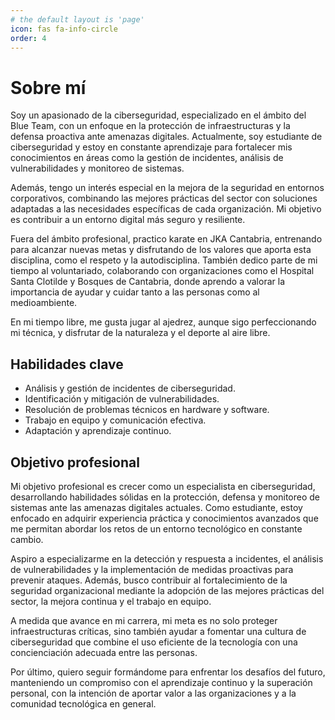 ```yaml
---
# the default layout is 'page'
icon: fas fa-info-circle
order: 4
---
```


# Sobre mí

Soy un apasionado de la ciberseguridad, especializado en el ámbito del Blue Team, con un enfoque en la protección de infraestructuras y la defensa proactiva ante amenazas digitales. Actualmente, soy estudiante de ciberseguridad y estoy en constante aprendizaje para fortalecer mis conocimientos en áreas como la gestión de incidentes, análisis de vulnerabilidades y monitoreo de sistemas.

Además, tengo un interés especial en la mejora de la seguridad en entornos corporativos, combinando las mejores prácticas del sector con soluciones adaptadas a las necesidades específicas de cada organización. Mi objetivo es contribuir a un entorno digital más seguro y resiliente.

Fuera del ámbito profesional, practico karate en JKA Cantabria, entrenando para alcanzar nuevas metas y disfrutando de los valores que aporta esta disciplina, como el respeto y la autodisciplina. También dedico parte de mi tiempo al voluntariado, colaborando con organizaciones como el Hospital Santa Clotilde y Bosques de Cantabria, donde aprendo a valorar la importancia de ayudar y cuidar tanto a las personas como al medioambiente.

En mi tiempo libre, me gusta jugar al ajedrez, aunque sigo perfeccionando mi técnica, y disfrutar de la naturaleza y el deporte al aire libre.

## Habilidades clave
- Análisis y gestión de incidentes de ciberseguridad.
- Identificación y mitigación de vulnerabilidades.
- Resolución de problemas técnicos en hardware y software.
- Trabajo en equipo y comunicación efectiva.
- Adaptación y aprendizaje continuo.

## Objetivo profesional

Mi objetivo profesional es crecer como un especialista en ciberseguridad, desarrollando habilidades sólidas en la protección, defensa y monitoreo de sistemas ante las amenazas digitales actuales. Como estudiante, estoy enfocado en adquirir experiencia práctica y conocimientos avanzados que me permitan abordar los retos de un entorno tecnológico en constante cambio.

Aspiro a especializarme en la detección y respuesta a incidentes, el análisis de vulnerabilidades y la implementación de medidas proactivas para prevenir ataques. Además, busco contribuir al fortalecimiento de la seguridad organizacional mediante la adopción de las mejores prácticas del sector, la mejora continua y el trabajo en equipo.

A medida que avance en mi carrera, mi meta es no solo proteger infraestructuras críticas, sino también ayudar a fomentar una cultura de ciberseguridad que combine el uso eficiente de la tecnología con una concienciación adecuada entre las personas.

Por último, quiero seguir formándome para enfrentar los desafíos del futuro, manteniendo un compromiso con el aprendizaje continuo y la superación personal, con la intención de aportar valor a las organizaciones y a la comunidad tecnológica en general.
